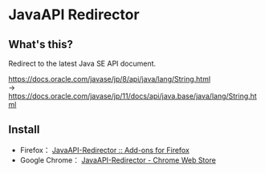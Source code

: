 # JavaAPI Redirector

## What's this?

Redirect to the latest Java SE API document.

https://docs.oracle.com/javase/jp/8/api/java/lang/String.html  
→ https://docs.oracle.com/javase/jp/11/docs/api/java.base/java/lang/String.html 

## Install

* Firefox： [JavaAPI-Redirector :: Add-ons for Firefox](https://addons.mozilla.org/en-US/firefox/addon/javaapi-redirector/ "JavaAPI-Redirector :: Add-ons for Firefox")
* Google Chrome： [JavaAPI-Redirector - Chrome Web Store](https://chrome.google.com/webstore/detail/javaapi-redirector/kildmhgekjfidnaohdmopdcoibigchkj "JavaAPI-Redirector - Chrome Web Store")
